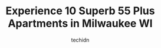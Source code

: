 ---
layout: ampstory
image: https://i0.wp.com/www.depkes.org/wp-content/uploads/2023/06/55-plus-apartments-0-in-milwaukee-wi-1685780951.jpeg?resize=640,853
author: techidn
featured: false
description: Discover the impressive array of 55 Plus Apartments options in Milwaukee WI, where you can find 10 of the largest 55 Plus Apartments establishments in the area. From renowned classics to hid
title: Experience 10 Superb 55 Plus Apartments in Milwaukee WI
cover:
   title: Experience 10 Superb 55 Plus Apartments in Milwaukee WI
   subtitle: Rickpate
   background: https://www.depkes.org/wp-content/uploads/2023/06/55-plus-apartments-0-in-milwaukee-wi-1685780951.jpeg

pages: 
 - layout: thirds
   top: <h1>#1 St. Peters Apartments</h1>
   bottom: "<p>This was such a nice and safe place for my mom although she decided to move to Texas I would recommend this place if you have an elderly loved one who needs a place to ca</p>"
   background: https://www.depkes.org/wp-content/uploads/2023/06/55-plus-apartments-1-in-milwaukee-wi-1685780952.jpeg
   backgroundblur: true
 - layout: thirds
   top: <h1>#2 Maria Linden Senior Apartments</h1>
   bottom: "<p>I Moved in December 2,2022 This is the best Apartment Ive lived in Im 68 so Ive been in a few, my apartment is spacious everything in it is new you can smell the newne</p>"
   background: https://www.depkes.org/wp-content/uploads/2023/06/55-plus-apartments-2-in-milwaukee-wi-1685780952.jpeg
   cta:
      link: https://www.depkes.org/blog/experience-10-superb-55-plus-apartments-in-milwaukee-wi/
      text: Experience 10 Superb 55 Plus Apartments in Milwaukee WI
 - layout: thirds
   top: <h1>#3 Layton Gardens</h1>
   bottom: "<p>2220 W Layton Ave, Milwaukee, WI 53221, United States</p>"
   background: https://www.depkes.org/wp-content/uploads/2023/06/55-plus-apartments-3-in-milwaukee-wi-1685780953.jpeg
   cta:
      link: https://www.depkes.org/blog/experience-10-superb-55-plus-apartments-in-milwaukee-wi/
      text: Experience 10 Superb 55 Plus Apartments in Milwaukee WI
 - layout: thirds
   top: <h1>#4 Clare Heights Senior Apartments</h1>
   bottom: "<p>717 W Holt Ave, Milwaukee, WI 53215, United States</p>"
   background: https://images.unsplash.com/photo-1574169208507-84376144848b?ixlib=rb-4.0.3&ixid=MnwxMjA3fDB8MHxwaG90by1wYWdlfHx8fGVufDB8fHx8&auto=format&fit=crop&w=640&h=853&q=80
   cta:
      link: https://www.depkes.org/blog/experience-10-superb-55-plus-apartments-in-milwaukee-wi/
      text: Experience 10 Superb 55 Plus Apartments in Milwaukee WI
 - layout: thirds
   top: <h1>#5 Deerwood Crossing Senior Residences</h1>
   bottom: "<p>4195 W Bradley Rd, Milwaukee, WI 53209, United States</p>"
   background: https://images.unsplash.com/photo-1527066579998-dbbae57f45ce?ixlib=rb-4.0.3&ixid=MnwxMjA3fDB8MHxwaG90by1wYWdlfHx8fGVufDB8fHx8&auto=format&fit=crop&w=640&h=853&q=80
   cta:
      link: https://www.depkes.org/blog/experience-10-superb-55-plus-apartments-in-milwaukee-wi/
      text: Experience 10 Superb 55 Plus Apartments in Milwaukee WI
 - layout: thirds
   top: <h1>#6 Garden Place Apartments</h1>
   bottom: "<p>8425 N 107th St, Milwaukee, WI 53224, United States</p>"
   background: https://images.unsplash.com/photo-1620421680010-0766ff230392?ixlib=rb-4.0.3&ixid=MnwxMjA3fDB8MHxwaG90by1wYWdlfHx8fGVufDB8fHx8&auto=format&fit=crop&w=640&h=853&q=80
   cta:
      link: https://www.depkes.org/blog/experience-10-superb-55-plus-apartments-in-milwaukee-wi/
      text: Experience 10 Superb 55 Plus Apartments in Milwaukee WI
 - layout: thirds
   top: <h1>#7 The Oaks of Shorewood (55+ Luxury Living)</h1>
   bottom: "<p>3900 Estabrook Pkwy, Shorewood, WI 53211, United States</p>"
   background: https://images.unsplash.com/photo-1536745287225-21d689278fd1?ixlib=rb-4.0.3&ixid=MnwxMjA3fDB8MHxwaG90by1wYWdlfHx8fGVufDB8fHx8&auto=format&fit=crop&w=640&h=853&q=80
   cta:
      link: https://www.depkes.org/blog/experience-10-superb-55-plus-apartments-in-milwaukee-wi/
      text: Experience 10 Superb 55 Plus Apartments in Milwaukee WI
 - layout: thirds
   middle: Continue reading...
   background: https://images.unsplash.com/photo-1546497974-b213c9efb599?ixlib=rb-4.0.3&ixid=MnwxMjA3fDB8MHxwaG90by1wYWdlfHx8fGVufDB8fHx8&auto=format&fit=crop&w=640&h=853&q=80
   cta:
      link: https://www.depkes.org/blog/experience-10-superb-55-plus-apartments-in-milwaukee-wi/
      text: Experience 10 Superb 55 Plus Apartments in Milwaukee WI
      
---
